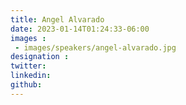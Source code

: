 ```yaml
---
title: Angel Alvarado
date: 2023-01-14T01:24:33-06:00
images : 
 - images/speakers/angel-alvarado.jpg
designation : 
twitter: 
linkedin: 
github: 
---
```


